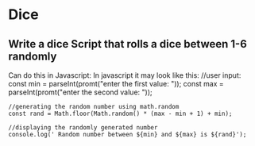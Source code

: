 # Dice 
## Write a dice Script that rolls a dice between 1-6 randomly

Can do this in Javascript: In javascript it may look like this:
    //user input:
    const min = parseInt(promt("enter the first value: "));
    const max = parseInt(promt("enter the second value: "));
    
    //generating the random number using math.random 
    const rand = Math.floor(Math.random() * (max - min + 1) + min);
    
    //displaying the randomly generated number
    console.log(' Random number between ${min} and ${max} is ${rand}');
    
